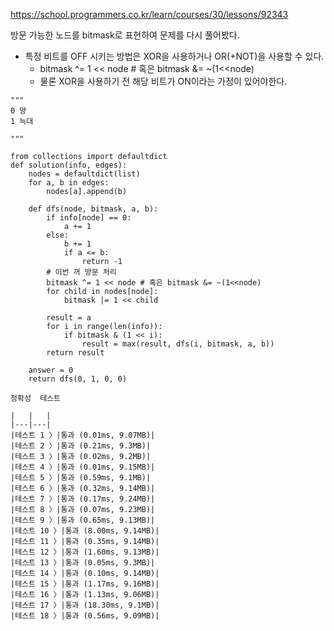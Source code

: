 https://school.programmers.co.kr/learn/courses/30/lessons/92343

방문 가능한 노드를 bitmask로 표현하여 문제를 다시 풀어봤다.
- 특정 비트를 OFF 시키는 방법은 XOR을 사용하거나 OR(+NOT)을 사용할 수 있다.
	- bitmask ^= 1 << node # 혹은 bitmask &= ~(1<<node)
	- 물론 XOR을 사용하기 전 해당 비트가 ON이라는 가정이 있어야한다.


```
"""
0 양
1 늑대

"""

from collections import defaultdict
def solution(info, edges):
    nodes = defaultdict(list)
    for a, b in edges:
        nodes[a].append(b)
    
    def dfs(node, bitmask, a, b):
        if info[node] == 0:
            a += 1
        else:
            b += 1
            if a <= b:
                return -1
        # 이번 꺼 방문 처리
        bitmask ^= 1 << node # 혹은 bitmask &= ~(1<<node)
        for child in nodes[node]:
            bitmask |= 1 << child
        
        result = a
        for i in range(len(info)):
            if bitmask & (1 << i):
                result = max(result, dfs(i, bitmask, a, b))
        return result
        
    answer = 0
    return dfs(0, 1, 0, 0)
```

```
정확성  테스트

|   |   |
|---|---|
|테스트 1 〉|통과 (0.01ms, 9.07MB)|
|테스트 2 〉|통과 (0.21ms, 9.3MB)|
|테스트 3 〉|통과 (0.02ms, 9.2MB)|
|테스트 4 〉|통과 (0.01ms, 9.15MB)|
|테스트 5 〉|통과 (0.59ms, 9.1MB)|
|테스트 6 〉|통과 (0.32ms, 9.14MB)|
|테스트 7 〉|통과 (0.17ms, 9.24MB)|
|테스트 8 〉|통과 (0.07ms, 9.23MB)|
|테스트 9 〉|통과 (0.65ms, 9.13MB)|
|테스트 10 〉|통과 (8.00ms, 9.14MB)|
|테스트 11 〉|통과 (0.35ms, 9.14MB)|
|테스트 12 〉|통과 (1.60ms, 9.13MB)|
|테스트 13 〉|통과 (0.05ms, 9.3MB)|
|테스트 14 〉|통과 (0.10ms, 9.14MB)|
|테스트 15 〉|통과 (1.17ms, 9.16MB)|
|테스트 16 〉|통과 (1.13ms, 9.06MB)|
|테스트 17 〉|통과 (18.30ms, 9.1MB)|
|테스트 18 〉|통과 (0.56ms, 9.09MB)|
```